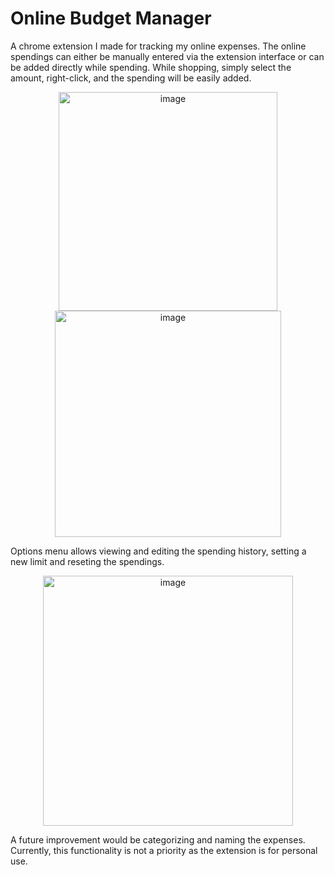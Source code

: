 # Online Budget Manager
A chrome extension I made for tracking my online expenses. The online spendings can either be manually entered via the extension interface or can be added directly while spending. While shopping, simply select the amount, right-click, and the spending will be easily added.

<div align="center">
    <img height="350" alt="image" style="display:inline" src="https://github.com/savasdamla/ChromeExtension-OnlineBudgetManager/assets/110831589/96127ce1-d9ee-4a07-86fc-da08295961cc">
    <img height="362" alt="image" style="display:inline" src="https://github.com/savasdamla/ChromeExtension-OnlineBudgetManager/assets/110831589/6b04642b-95b9-48ea-93aa-03c05b54446c">
</div>


Options menu allows viewing and editing the spending history, setting a new limit and reseting the spendings.

<p align="center">
    <img width="400" alt="image" src="https://github.com/savasdamla/ChromeExtension-OnlineBudgetManager/assets/110831589/d5adb1df-9aee-45fe-8dd8-76dcf6be3339">
</p>

A future improvement would be categorizing and naming the expenses. Currently, this functionality is not a priority as the extension is for personal use.
